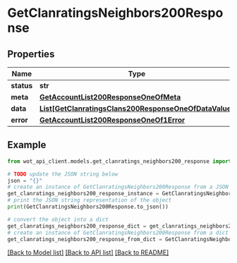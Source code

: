 # GetClanratingsNeighbors200Response


## Properties

Name | Type | Description | Notes
------------ | ------------- | ------------- | -------------
**status** | **str** |  | 
**meta** | [**GetAccountList200ResponseOneOfMeta**](GetAccountList200ResponseOneOfMeta.md) |  | 
**data** | [**List[GetClanratingsClans200ResponseOneOfDataValue]**](GetClanratingsClans200ResponseOneOfDataValue.md) |  | 
**error** | [**GetAccountList200ResponseOneOf1Error**](GetAccountList200ResponseOneOf1Error.md) |  | 

## Example

```python
from wot_api_client.models.get_clanratings_neighbors200_response import GetClanratingsNeighbors200Response

# TODO update the JSON string below
json = "{}"
# create an instance of GetClanratingsNeighbors200Response from a JSON string
get_clanratings_neighbors200_response_instance = GetClanratingsNeighbors200Response.from_json(json)
# print the JSON string representation of the object
print(GetClanratingsNeighbors200Response.to_json())

# convert the object into a dict
get_clanratings_neighbors200_response_dict = get_clanratings_neighbors200_response_instance.to_dict()
# create an instance of GetClanratingsNeighbors200Response from a dict
get_clanratings_neighbors200_response_from_dict = GetClanratingsNeighbors200Response.from_dict(get_clanratings_neighbors200_response_dict)
```
[[Back to Model list]](../README.md#documentation-for-models) [[Back to API list]](../README.md#documentation-for-api-endpoints) [[Back to README]](../README.md)


